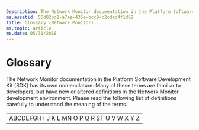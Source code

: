 ```yaml
---
Description: The Network Monitor documentation in the Platform Software Development Kit (SDK) has its own nomenclature.
ms.assetid: 56d82bd2-a7ee-435e-bcc9-b2cdad4f1d62
title: Glossary (Network Monitor)
ms.topic: article
ms.date: 05/31/2018
---
```


# Glossary

The Network Monitor documentation in the Platform Software Development Kit (SDK) has its own nomenclature. Many of these terms are familiar to developers, but have new or altered definitions in the Network Monitor development environment. Please read the following list of definitions carefully to understand the meaning of the terms.



|                                                                                                                                                                          |
|--------------------------------------------------------------------------------------------------------------------------------------------------------------------------|
| [A](a.md)[B](b.md)[C](c.md)[D](d.md)[E](e.md)[F](f.md)[G](g.md)[H](h.md) I J K L [M](m.md)[N](n.md) O [P](p.md) Q R [S](s.md)[T](t.md) U V [W](w.md) X Y Z |



 

 

 



